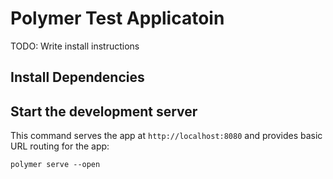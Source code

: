 # Polymer Test Applicatoin

TODO: Write install instructions

## Install Dependencies 



## Start the development server

This command serves the app at `http://localhost:8080` and provides basic URL
routing for the app:

    polymer serve --open